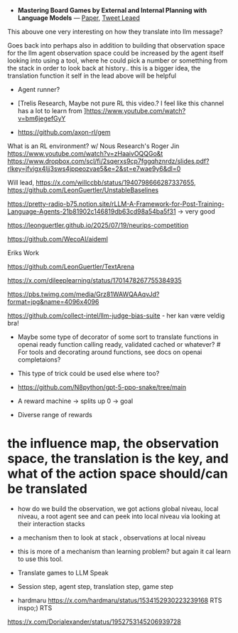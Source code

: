 - **Mastering Board Games by External and Internal Planning with Language Models**
  — [Paper](https://arxiv.org/pdf/2412.12119),
  [Tweet Leaed](https://x.com/ADarmouni/status/1874643013315518712)

This abouve one very interesting on how they translate into llm message?

Goes back into perhaps also in addition to building that observation space for the llm agent
observation space could be increased by the agent itself looking into using a tool, where he could pick
a number or sometthing from the stack in order to look back at history.. this is a bigger idea, the translation
function it self in the lead above will be helpful

- Agent runner?

- [Trelis Research, Maybe not pure RL this video.?
  I feel like this channel has a lot to learn from ]https://www.youtube.com/watch?v=bm6jegefGyY

- https://github.com/axon-rl/gem

What is an RL environment? w/ Nous Research's Roger Jin https://www.youtube.com/watch?v=zHaaivOQQGo&t
https://www.dropbox.com/scl/fi/2sqerxs9cp7fggqhznrdz/slides.pdf?rlkey=jfvigx4ljj3sws4jppeozvae5&e=2&st=e7wae9y6&dl=0

Will lead, https://x.com/willccbb/status/1940798666287337655, https://github.com/LeonGuertler/UnstableBaselines

https://pretty-radio-b75.notion.site/rLLM-A-Framework-for-Post-Training-Language-Agents-21b81902c146819db63cd98a54ba5f31 -> very good

https://leonguertler.github.io/2025/07/19/neurips-competition

https://github.com/WecoAI/aideml

Eriks Work

https://github.com/LeonGuertler/TextArena

https://x.com/dileeplearning/status/1701478267755384935

https://pbs.twimg.com/media/Grz81WAWQAAqvJd?format=jpg&name=4096x4096

https://github.com/collect-intel/llm-judge-bias-suite - her kan være veldig bra!

- Maybe some type of decorator of some sort to translate functions in openai ready function calling ready, validated cached or whatever? # For tools and decorating around functions, see docs on openai completaions?

- This type of trick could be used else where too?

- https://github.com/N8python/gpt-5-ppo-snake/tree/main

- A reward machine
  -> splits up 0 -> goal
- Diverse range of rewards

# the influence map, the observation space, the translation is the key, and what of the action space should/can be translated

- how do we build the observation, we got actions global niveau, local niveau, a root agent see and can peek into local niveau via looking at their interaction stacks
- a mechanism then to look at stack , observations at local niveau
- this is more of a mechanism than learning problem? but again it cal learn to use this tool.
- Translate games to LLM Speak
- Session step, agent step, translation step, game step

- hardmaru https://x.com/hardmaru/status/1534152930223239168 RTS inspo;)
  RTS

https://x.com/Dorialexander/status/1952753145206939728
